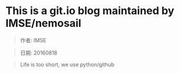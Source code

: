 # This is a git.io blog maintained by IMSE/nemosail
> 作者: IMSE

> 日期: 20160818

> Life is too short, we use python/github
